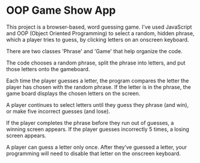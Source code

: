 # OOP Game Show App

This project is a browser-based, word guessing game. I've used JavaScript and OOP (Object Oriented Programming) to select a random, hidden phrase, which a player tries to guess, by clicking letters on an onscreen keyboard.

There are two classes 'Phrase' and 'Game' that help organize the code.

The code chooses a random phrase, split the phrase into letters, and put those letters onto the gameboard.

Each time the player guesses a letter, the program compares the letter the player has chosen with the random phrase. If the letter is in the phrase, the game board displays the chosen letters on the screen.

A player continues to select letters until they guess they phrase (and win), or make five incorrect guesses (and lose).

If the player completes the phrase before they run out of guesses, a winning screen appears. If the player guesses incorrectly 5 times, a losing screen appears.


A player can guess a letter only once. After they’ve guessed a letter, your programming will need to disable that letter on the onscreen keyboard.